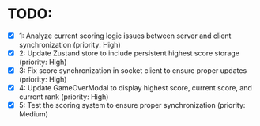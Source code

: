# TODO:

- [x] 1: Analyze current scoring logic issues between server and client synchronization (priority: High)
- [x] 2: Update Zustand store to include persistent highest score storage (priority: High)
- [x] 3: Fix score synchronization in socket client to ensure proper updates (priority: High)
- [x] 4: Update GameOverModal to display highest score, current score, and current rank (priority: High)
- [x] 5: Test the scoring system to ensure proper synchronization (priority: Medium)
